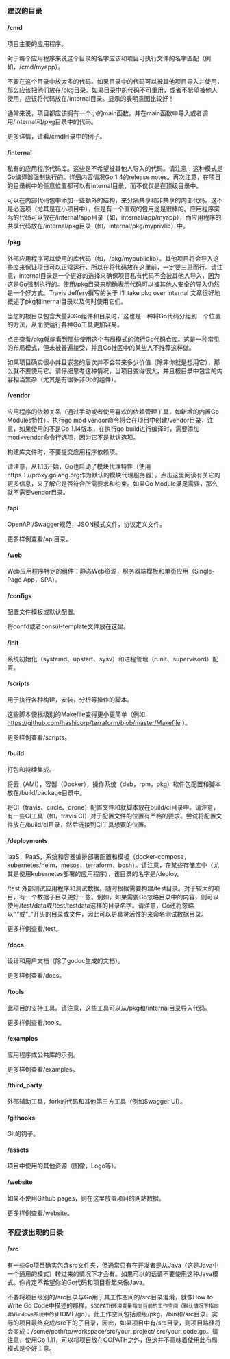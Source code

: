 ### 建议的目录

#### /cmd

项目主要的应用程序。

对于每个应用程序来说这个目录的名字应该和项目可执行文件的名字匹配（例如，/cmd/myapp）。

不要在这个目录中放太多的代码。如果目录中的代码可以被其他项目导入并使用，那么应该把他们放在/pkg目录。如果目录中的代码不可重用，或者不希望被他人使用，应该将代码放在/internal目录。显示的表明意图比较好！

通常来说，项目都应该拥有一个小的main函数，并在main函数中导入或者调用/internal和/pkg目录中的代码。

更多详情，请看/cmd目录中的例子。

#### /internal

私有的应用程序代码库。这些是不希望被其他人导入的代码。请注意：这种模式是Go编译器强制执行的。详细内容情况Go 1.4的release notes。再次注意，在项目的目录树中的任意位置都可以有internal目录，而不仅仅是在顶级目录中。

可以在内部代码包中添加一些额外的结构，来分隔共享和非共享的内部代码。这不是必选项（尤其是在小项目中），但是有一个直观的包用途是很棒的。应用程序实际的代码可以放在/internal/app目录（如，internal/app/myapp），而应用程序的共享代码放在/internal/pkg目录（如，internal/pkg/myprivlib）中。

#### /pkg

外部应用程序可以使用的库代码（如，/pkg/mypubliclib）。其他项目将会导入这些库来保证项目可以正常运行，所以在将代码放在这里前，一定要三思而行。请注意，internal目录是一个更好的选择来确保项目私有代码不会被其他人导入，因为这是Go强制执行的。使用/pkg目录来明确表示代码可以被其他人安全的导入仍然是一个好方式。Travis Jeffery撰写的关于 I’ll take pkg over internal 文章很好地概述了pkg和inernal目录以及何时使用它们。

当您的根目录包含大量非Go组件和目录时，这也是一种将Go代码分组到一个位置的方法，从而使运行各种Go工具更加容易。

点击查看/pkg就能看到那些使用这个布局模式的流行Go代码仓库。这是一种常见的布局模式，但未被普遍接受，并且Go社区中的某些人不推荐这样做。

如果项目确实很小并且嵌套的层次并不会带来多少价值（除非你就是想用它），那么就不要使用它。请仔细思考这种情况，当项目变得很大，并且根目录中包含的内容相当繁杂（尤其是有很多非Go的组件）。

#### /vendor

应用程序的依赖关系（通过手动或者使用喜欢的依赖管理工具，如新增的内置Go Modules特性）。执行go mod vendor命令将会在项目中创建/vendor目录，注意，如果使用的不是Go 1.14版本，在执行go build进行编译时，需要添加-mod=vendor命令行选项，因为它不是默认选项。

构建库文件时，不要提交应用程序依赖项。

请注意，从1.13开始，Go也启动了模块代理特性（使用https：//proxy.golang.org作为默认的模块代理服务器）。点击这里阅读有关它的更多信息，来了解它是否符合所需要求和约束。如果Go Module满足需要，那么就不需要vendor目录。

#### /api

OpenAPI/Swagger规范，JSON模式文件，协议定义文件。

更多样例查看/api目录。

#### /web

Web应用程序特定的组件：静态Web资源，服务器端模板和单页应用（Single-Page App，SPA）。

#### /configs

配置文件模板或默认配置。

将confd或者consul-template文件放在这里。

#### /init

系统初始化（systemd、upstart、sysv）和进程管理（runit、supervisord）配置。

#### /scripts

用于执行各种构建，安装，分析等操作的脚本。

这些脚本使根级别的Makefile变得更小更简单（例如 <https://github.com/hashicorp/terraform/blob/master/Makefile> ）。

更多样例查看/scripts。

#### /build

打包和持续集成。

将云（AMI），容器（Docker），操作系统（deb，rpm，pkg）软件包配置和脚本放在/build/package目录中。

将CI（travis、circle、drone）配置文件和就脚本放在build/ci目录中。请注意，有一些CI工具（如，travis CI）对于配置文件的位置有严格的要求。尝试将配置文件放在/build/ci目录，然后链接到CI工具想要的位置。

#### /deployments

IaaS，PaaS，系统和容器编排部署配置和模板（docker-compose，kubernetes/helm，mesos，terraform，bosh）。请注意，在某些存储库中（尤其是使用kubernetes部署的应用程序），该目录的名字是/deploy。

/test
外部测试应用程序和测试数据。随时根据需要构建/test目录。对于较大的项目，有一个数据子目录更好一些。例如，如果需要Go忽略目录中的内容，则可以使用/test/data或/test/testdata这样的目录名字。请注意，Go还将忽略以“.”或“\_”开头的目录或文件，因此可以更具灵活性的来命名测试数据目录。

更多样例查看/test。

#### /docs

设计和用户文档（除了godoc生成的文档）。

更多样例查看/docs。

#### /tools

此项目的支持工具。请注意，这些工具可以从/pkg和/internal目录导入代码。

更多样例查看/tools。

#### /examples

应用程序或公共库的示例。

更多样例查看/examples。

#### /third\_party

外部辅助工具，fork的代码和其他第三方工具（例如Swagger UI）。

#### /githooks

Git的钩子。

#### /assets

项目中使用的其他资源（图像，Logo等）。

#### /website

如果不使用Github pages，则在这里放置项目的网站数据。

更多样例查看/website。

### 不应该出现的目录

#### /src

有一些Go项目确实包含src文件夹，但通常只有在开发者是从Java（这是Java中一个通用的模式）转过来的情况下才会有。如果可以的话请不要使用这种Java模式。你肯定不希望你的Go代码和项目看起来像Java。

不要将项目级别的/src目录与Go用于其工作空间的/src目录混淆，就像How to Write Go Code中描述的那样。`$GOPATH环境变量指向当前的工作空间（默认情况下指向非Windows系统中的$`HOME/go）。此工作空间包括顶级/pkg，/bin和/src目录。实际的项目最终变成/src下的子目录，因此，如果项目中有/src目录，则项目路径将会变成：/some/path/to/workspace/src/your\_project/ src/your\_code.go。请注意，使用Go 1.11，可以将项目放在GOPATH之外，但这并不意味着使用此布局模式是个好主意。
